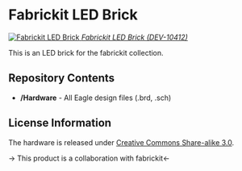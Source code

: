 Fabrickit LED Brick
====================

[![Fabrickit LED Brick](https://dlnmh9ip6v2uc.cloudfront.net/images/products/1/0/4/1/2/10412-01_i_ma.jpg) 
*Fabrickit LED Brick (DEV-10412)*](https://www.sparkfun.com/products/10412)

This is an LED brick for the fabrickit collection. 

Repository Contents
-------------------

* **/Hardware** - All Eagle design files (.brd, .sch)

License Information
-------------------
The hardware is released under [Creative Commons Share-alike 3.0](http://creativecommons.org/licenses/by-sa/3.0/).  

-> This product is a collaboration with fabrickit<-
